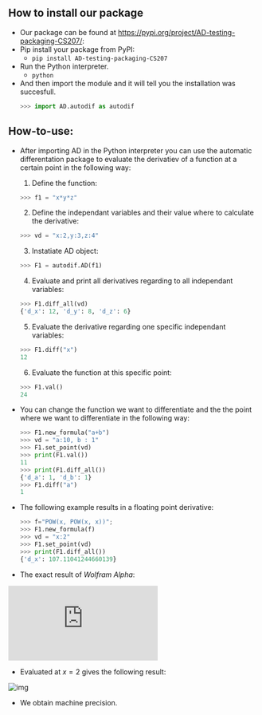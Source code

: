 ## How to install our package 
  - Our package can be found at https://pypi.org/project/AD-testing-packaging-CS207/:
  - Pip install your package from PyPI:
      - `pip install AD-testing-packaging-CS207`
  - Run the Python interpreter. 
      - `python`
  - And then import the module and it will tell you the installation was succesfull. 
      ```python 
      >>> import AD.autodif as autodif
      ```

## How-to-use:
  - After importing AD in the Python interpreter you can use the automatic differentation package to evaluate the derivatiev of a function at a certain point in the following way:
    1. Define the function:
      ```python
      >>> f1 = "x*y*z" 
      ```
    2. Define the independant variables and their value where to calculate the derivative:
      ```python
      >>> vd = "x:2,y:3,z:4" 
      ```  
    3. Instatiate AD object:
      ```python
      >>> F1 = autodif.AD(f1) 
      ```  
    4. Evaluate and print all derivatives regarding to all independant variables:
      ```python      
      >>> F1.diff_all(vd)
      {'d_x': 12, 'd_y': 8, 'd_z': 6}
      ```      
    5. Evaluate the derivative regarding one specific independant variables:
      ```python      
      >>> F1.diff("x")
      12
      ```
    6. Evaluate the function at this specific point:
      ```python      
      >>> F1.val()
      24
      ```      
      
  - You can change the function we want to differentiate and the the point where we want to differentiate in the following way:      
      ```python      
      >>> F1.new_formula("a+b")
      >>> vd = "a:10, b : 1"
      >>> F1.set_point(vd)
      >>> print(F1.val())
      11
      >>> print(F1.diff_all())
      {'d_a': 1, 'd_b': 1} 
      >>> F1.diff("a")
      1
      ```
      
  - The following example results in a floating point derivative: 
      ```python     
      >>> f="POW(x, POW(x, x))";
      >>> F1.new_formula(f)
      >>> vd = "x:2"
      >>> F1.set_point(vd)
      >>> print(F1.diff_all())
      {'d_x': 107.11041244660139}
      ```
      
  - The exact result of *Wolfram Alpha*: 
  
![img](http://latex.codecogs.com/svg.latex?%5Cbegin%7Balign%7D%5Cdfrac%7Bd%7D%7Bdx%7D%5CBig%28f%28x%29%5CBig%29%26%3D%5Cdfrac%7Bd%7D%7Bdx%7D%5CBig%28x%5E%7Bx%5Ex%7D%5CBig%29%5Cnonumber%5C%5C%26%3Dx%5E%7Bx%5Ex%2Bx-1%7D%28x%5Clog%5E2%28x%29%2Bx%5Clog%28x%29%2B1%29%5Cnonumber%5C%5C%5Cend%7Balign%7D)

  - Evaluated at $x=2$ gives the following result:
  
![img](http://latex.codecogs.com/svg.latex?%%5Cbegin%7Balign%7D%5Cdfrac%7Bd%7D%7Bdx%7D%5CBig%28f%28x%3D2%29%5CBig%29%26%3D2%5E%7B2%5E2%2B2-1%7D%5Cbig%282%5Clog%5E2%282%29%2B2%5Clog%282%29%2B1%5Cbig%29%5Cnonumber%5C%5C%26%3D32%5Cbig%282%5Clog_2%282%29%2B2%5Clog%282%29%2B1%5Cbig%29%5Cnonumber%5C%5C%26%3D%5Cunderline%7B107.11041244660139%7D098139741...%5Cnonumber%5C%5C%5Cend%7Balign%7D)

  - We obtain machine precision.
    
